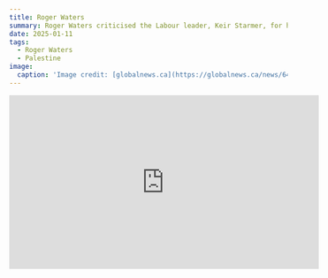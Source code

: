 ```yaml
---
title: Roger Waters
summary: Roger Waters criticised the Labour leader, Keir Starmer, for his stance on the Israel–Hamas war and a ceasefire in the Gaza Strip, and performed a pro-Palestine concert in London with Cat Stevens and Lowkey.
date: 2025-01-11
tags:
  - Roger Waters
  - Palestine
image:
  caption: 'Image credit: [globalnews.ca](https://globalnews.ca/news/6452427/roger-waters-this-is-not-a-drill-tour/)'
---
```



 <iframe width="560" height="315" src="https://www.youtube.com/embed/qKGAPmUN6lY?si=i0XHWQ4Yq5gUslXC" title="YouTube video player" frameborder="0" allow="accelerometer; autoplay; clipboard-write; encrypted-media; gyroscope; picture-in-picture; web-share" referrerpolicy="strict-origin-when-cross-origin" allowfullscreen></iframe>